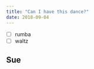 ```yaml
---
title: "Can I have this dance?"
date: 2018-09-04
---
```



*[ ] rumba <br>
*[ ] waltz
  
Sue
---------------------------
